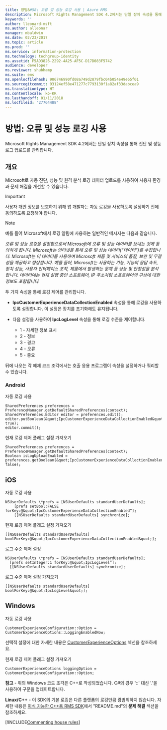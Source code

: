 ```yaml
---
title: 방법&#58; 오류 및 성능 로깅 사용 | Azure RMS
description: Microsoft Rights Management SDK 4.2에서는 단일 장치 속성을 통해 진단 및 성능 로그 업로드를 관리합니다.
keywords: ''
author: lleonard-msft
ms.author: alleonar
manager: mbaldwin
ms.date: 02/23/2017
ms.topic: article
ms.prod: ''
ms.service: information-protection
ms.technology: techgroup-identity
ms.assetid: F5AD3826-2292-4A25-AF5C-D17D083F5742
audience: developer
ms.reviewer: shubhamp
ms.suite: ems
ms.openlocfilehash: 906746990fd08a749d2879fbc04b054e49e65f01
ms.sourcegitcommit: 93124ef58e471277c7793130f1a82af33dabcea9
ms.translationtype: HT
ms.contentlocale: ko-KR
ms.lasthandoff: 01/11/2018
ms.locfileid: "27764488"
---
```

# <a name="how-to-enable-error-and-performance-logging"></a>방법: 오류 및 성능 로깅 사용
Microsoft Rights Management SDK 4.2에서는 단일 장치 속성을 통해 진단 및 성능 로그 업로드를 관리합니다.

## <a name="overview"></a>개요 ##
Microsoft로 자동 진단, 성능 및 원격 분석 로깅 데이터 업로드를 사용하여 사용자 환경과 문제 해결을 개선할 수 있습니다. 

> [!IMPORTANT] 
> 사용자 개인 정보를 보호하기 위해 앱 개발자는 자동 로깅을 사용하도록 설정하기 전에 동의하도록 요청해야 합니다.

> [!NOTE]
> 예를 들어 Microsoft에서 로깅 알림에 사용하는 일반적인 메시지는 다음과 같습니다. 
>
> *오류 및 성능 로깅을 설정함으로써 Microsoft에 오류 및 성능 데이터를 보내는 것에 동의하게 됩니다.  Microsoft는 인터넷을 통해 오류 및 성능 데이터(“데이터”)를 수집합니다.  Microsoft는 이 데이터를 사용하여 Microsoft 제품 및 서비스의 품질, 보안 및 무결성을 제공하고 향상합니다.  예를 들어, Microsoft는 사용하는 기능, 기능의 응답 속도, 장치 성능, 사용자 인터페이스 조작, 제품에서 발생하는 문제 등 성능 및 안정성을 분석합니다.  데이터에는 현재 실행 중인 소프트웨어, IP 주소처럼 소프트웨어의 구성에 대한 정보도 포함됩니다.*  

두 가지 속성을 통해 로깅 제어를 관리합니다.

-   **IpcCustomerExperienceDataCollectionEnabled** 속성을 통해 로깅을 사용하도록 설정합니다. 이 설정은 장치를 초기화해도 유지됩니다.
-   다음 설정을 사용하여 **IpcLogLevel** 속성을 통해 로깅 수준을 제어합니다.

    * 1 - 자세한 정보 표시
    * 2 - 정보
    * 3 - 경고
    * 4 - 오류
    * 5 - 중요

뒤에 나오는 각 예제 코드 조각에서는 호출 응용 프로그램이 속성을 설정하거나 쿼리할 수 있습니다.

### <a name="android"></a>Android ###
자동 로깅 사용

    SharedPreferences preferences = PreferenceManager.getDefaultSharedPreferences(context);
    SharedPreferences.Editor editor = preferences.edit();
    editor.putBoolean(&quot;IpcCustomerExperienceDataCollectionEnabled&quot;, true);
    editor.commit();

현재 로깅 제어 플래그 설정 가져오기

    SharedPreferences preferences = PreferenceManager.getDefaultSharedPreferences(context);
    Boolean isLogUploadEnabled = preferences.getBoolean(&quot;IpcCustomerExperienceDataCollectionEnabled&quot;, false);

## <a name="ios"></a>iOS ##
자동 로깅 사용

    NSUserDefaults \*prefs = [NSUserDefaults standardUserDefaults];
        [prefs setBool:FALSE forKey:@&quot;IpcCustomerExperienceDataCollectionEnabled”];
        [[NSUserDefaults standardUserDefaults] synchronize];

현재 로깅 제어 플래그 설정 가져오기

    [[NSUserDefaults standardUserDefaults] boolForKey:@&quot;IpcCustomerExperienceDataCollectionEnabled&quot;];

로그 수준 제어 설정

    NSUserDefaults \*prefs = [NSUserDefaults standardUserDefaults];
      [prefs setInteger:1 forKey:@&quot;IpcLogLevel”];
      [[NSUserDefaults standardUserDefaults] synchronize];

로그 수준 제어 설정 가져오기

    [[NSUserDefaults standardUserDefaults] boolForKey:@&quot;IpcLogLevel&quot;];
 

## <a name="windows"></a>Windows ##
자동 로깅 사용

    CustomerExperienceConfiguration::Option = CustomerExperienceOptions::LoggingEnabledNow;

선택적 설정에 대한 자세한 내용은 [CustomerExperienceOptions](https://msdn.microsoft.com/library/microsoft.rightsmanagement.customerexperienceoptions.aspx) 섹션을 참조하세요.

현재 로깅 제어 플래그 설정 가져오기

    CustomerExperienceOptions loggingOption = CustomerExperienceConfiguration::Option;


**참고** - 위의 Windows 코드 조각은 C++로 작성되었습니다. C\#의 경우 '::' 대신 '.'을 사용하여 구문을 업데이트합니다.

**Linux/C++** - 이 SDK의 기본 로깅은 다른 플랫폼의 로깅만큼 광범위하지 않습니다. 자세한 내용은 [이식 가능한 C++용 RMS SDK](https://github.com/AzureAD/rms-sdk-for-cpp#troubleshooting)에서 "README.md"의 **문제 해결** 섹션을 참조하세요.

[!INCLUDE[Commenting house rules](../includes/houserules.md)]